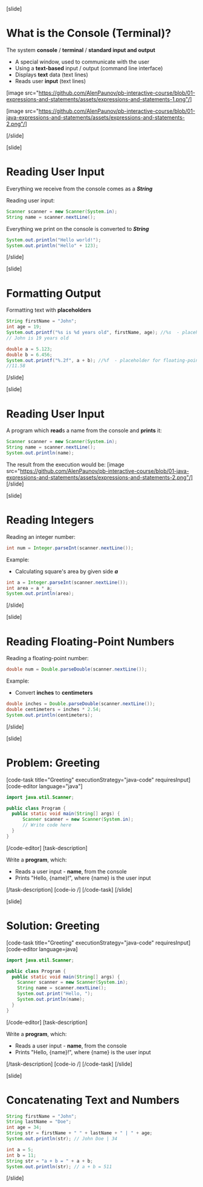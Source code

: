 [slide]
# What is the Console (Terminal)?
The system **console** / **terminal** / **standard input and output**
* A special window, used to communicate with the user
* Using a **text-based** input / output (command line interface)
* Displays **text** data (text lines)
* Reads user **input** (text lines)

[image src="https://github.com/AlenPaunov/pb-interactive-course/blob/01-expressions-and-statements/assets/expressions-and-statements-1.png"/]

[image src="https://github.com/AlenPaunov/pb-interactive-course/blob/01-java-expressions-and-statements/assets/expressions-and-statements-2.png"/]

[/slide]

[slide]
# Reading User Input
Everything we receive from the console comes as a ***String***

Reading user input:
```java
Scanner scanner = new Scanner(System.in);
String name = scanner.nextLine();
```
Everything we print on the console is converted to ***String***
```java
System.out.println("Hello world!");
System.out.println("Hello" + 123);
```
[/slide]

[slide]
# Formatting Output
Formatting text with **placeholders**
```java
String firstName = "John";
int age = 19;
System.out.printf("%s is %d years old", firstName, age); //%s  - placeholder for text, %d  - placeholder for integer
// John is 19 years old
```

```java
double a = 5.123;
double b = 6.456;
System.out.printf("%.2f", a + b); //%f  - placeholder for floating-point number, %.2f - 2 digits after the decimal point
//11.58
```
[/slide]

[slide]
# Reading User Input
A program which **read**s a name from the console and **prints** it:
```java
Scanner scanner = new Scanner(System.in);
String name = scanner.nextLine();
System.out.println(name);
```
The result from the execution would be:
[image src="https://github.com/AlenPaunov/pb-interactive-course/blob/01-java-expressions-and-statements/assets/expressions-and-statements-2.png"/]
[/slide]

[slide]
# Reading Integers
Reading an integer number:
```java
int num = Integer.parseInt(scanner.nextLine());
```
Example: 

* Calculating square's area by given side ***a***
```java
int a = Integer.parseInt(scanner.nextLine());
int area = a * a;
System.out.println(area);
```
[/slide]

[slide]
# Reading Floating-Point Numbers
Reading a floating-point number:
```java
double num = Double.parseDouble(scanner.nextLine());
```
Example: 

* Convert **inches** to **centimeters**
```java
double inches = Double.parseDouble(scanner.nextLine());
double centimeters = inches * 2.54;
System.out.println(centimeters);
```
[/slide]

[slide]
# Problem: Greeting
[code-task title="Greeting" executionStrategy="java-code" requiresInput]
[code-editor language="java"]
```java
import java.util.Scanner;

public class Program {
  public static void main(String[] args) {
      Scanner scanner = new Scanner(System.in);
      // Write code here
  }
}
```
[/code-editor]
[task-description]

Write a **program**, which:
* Reads a user input - **name**, from the console
* Prints "Hello, \{name\}!", where \{name\} is the user input

[/task-description]
[code-io /]
[/code-task]
[/slide]

[slide]
# Solution: Greeting
[code-task title="Greeting" executionStrategy="java-code" requiresInput]
[code-editor language=java]
```java
import java.util.Scanner;

public class Program {
  public static void main(String[] args) {
    Scanner scanner = new Scanner(System.in);
    String name = scanner.nextLine();
    System.out.print("Hello, ");
    System.out.println(name);
  }
}
```
[/code-editor]
[task-description]

Write a **program**, which:
* Reads a user input - **name**, from the console
* Prints "Hello, \{name\}!", where \{name\} is the user input

[/task-description]
[code-io /]
[/code-task]
[/slide]

[slide]
# Concatenating Text and Numbers
```java
String firstName = "John";
String lastName = "Doe";
int age = 34;
String str = firstName + " " + lastName + " | " + age;
System.out.println(str); // John Doe | 34

```

```java
int a = 5;
int b = 11;
String str = "a + b = " + a + b;
System.out.println(str); // a + b = 511
```
[/slide]